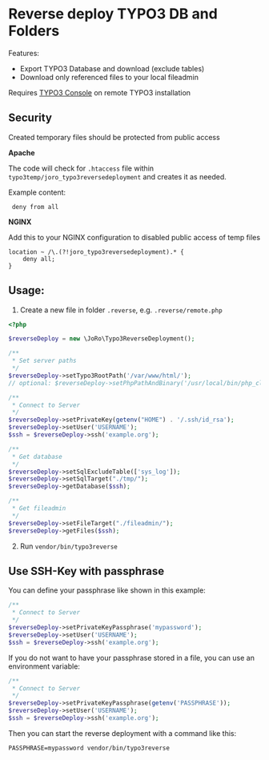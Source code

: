 Reverse deploy TYPO3 DB and Folders
=====================================

Features:
* Export TYPO3 Database and download (exclude tables)
* Download only referenced files to your local fileadmin

Requires [TYPO3 Console](https://packagist.org/packages/helhum/typo3-console) on remote TYPO3 installation

Security
--------

Created temporary files should be protected from public access

**Apache**

The code will check for `.htaccess` file within `typo3temp/joro_typo3reversedeployment` and creates it as needed.

Example content:

```
 deny from all
``` 

**NGINX**

Add this to your NGINX configuration to disabled public access of temp files

```
location ~ /\.(?!joro_typo3reversedeployment).* {
    deny all;
}
```

Usage:
------

1) Create a new file in folder `.reverse`, e.g. `.reverse/remote.php`

```php
<?php

$reverseDeploy = new \JoRo\Typo3ReverseDeployment();

/**
 * Set server paths
 */
$reverseDeploy->setTypo3RootPath('/var/www/html/');
// optional: $reverseDeploy->setPhpPathAndBinary('/usr/local/bin/php_cli');

/**
 * Connect to Server
 */
$reverseDeploy->setPrivateKey(getenv("HOME") . '/.ssh/id_rsa');
$reverseDeploy->setUser('USERNAME');
$ssh = $reverseDeploy->ssh('example.org');

/**
 * Get database
 */
$reverseDeploy->setSqlExcludeTable(['sys_log']);
$reverseDeploy->setSqlTarget("./tmp/");
$reverseDeploy->getDatabase($ssh);

/**
 * Get fileadmin
 */
$reverseDeploy->setFileTarget("./fileadmin/");
$reverseDeploy->getFiles($ssh);
```

2) Run `vendor/bin/typo3reverse`

Use SSH-Key with passphrase
---------------------------

You can define your passphrase like shown in this example:

```php
/**
 * Connect to Server
 */
$reverseDeploy->setPrivateKeyPassphrase('mypassword');
$reverseDeploy->setUser('USERNAME');
$ssh = $reverseDeploy->ssh('example.org');
```

If you do not want to have your passphrase stored in a file, you can use an environment variable:

```php
/**
 * Connect to Server
 */
$reverseDeploy->setPrivateKeyPassphrase(getenv('PASSPHRASE'));
$reverseDeploy->setUser('USERNAME');
$ssh = $reverseDeploy->ssh('example.org');
```

Then you can start the reverse deployment with a command like this:

```
PASSPHRASE=mypassword vendor/bin/typo3reverse
```
